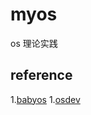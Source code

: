 myos
====

os 理论实践

reference
---------

1.[babyos](https://github.com/guzhoudiaoke/babyos.wiki.git)
1.[osdev](http://www.osdev.org/)
